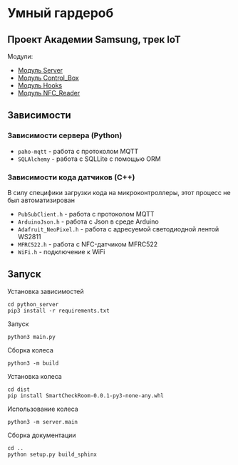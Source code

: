 # Умный гардероб
## Проект Академии Samsung, трек IoT

Модули:
* [Модуль Server](./python_server)
* [Модуль Control_Box](./control_box)
* [Модуль Hooks](./hooks)
* [Модуль NFC_Reader](./nfc_reader)

## Зависимости

### Зависимости сервера (Python)

* `paho-mqtt` - работа с протоколом MQTT
* `SQLAlchemy` - работа с SQLLite с помощью ORM

### Зависимости кода датчиков (C++)

В силу специфики загрузки кода на микроконтроллеры, этот процесс не был автоматизирован

* `PubSubClient.h` - работа с протоколом MQTT
* `ArduinoJson.h` - работа с Json в среде Arduino
* `Adafruit_NeoPixel.h` - работа с адресуемой светодиодной лентой WS2811
* `MFRC522.h` - работа с NFC-датчиком MFRC522
* `WiFi.h` - подключение к WiFi

## Запуск

Установка зависимостей
```
cd python_server
pip3 install -r requirements.txt
```

Запуск
```
python3 main.py
```

Сборка колеса
```
python3 -m build
```

Установка колеса
```
cd dist
pip install SmartCheckRoom-0.0.1-py3-none-any.whl 
```

Использование колеса
```
python3 -m server.main
```

Сборка документации
```
cd ..
python setup.py build_sphinx
```

